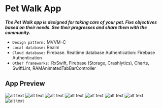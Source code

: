 # Pet Walk App
***The Pet Walk app is designed for taking care of your pet. Fixe objectives based on their needs. See their progresses and share them with the community.***

* `Design pattern:` MVVM–C
* `Local database:` Realm
* `Cloud database:` Firebase. Realtime database Authentication: Firebase Authentication
* `Other frameworks:` RxSwift, Firebase (Storage, Crashlytics), Charts, SwiftLint,  RAMAnimatedTabBarController
## App Preview
![alt text](https://i.yapx.ru/PjWqY.png)
![alt text](https://i.yapx.ru/PjWry.png)
![alt text](https://i.yapx.ru/PjWwX.png)
![alt text](https://i.yapx.ru/PjWyI.png)
![alt text](https://i.yapx.ru/PjWyy.png)
![alt text](https://i.yapx.ru/PjWz1.png)
![alt text](https://i.yapx.ru/PjW0v.png)
![alt text](https://i.yapx.ru/PjW1X.png)
